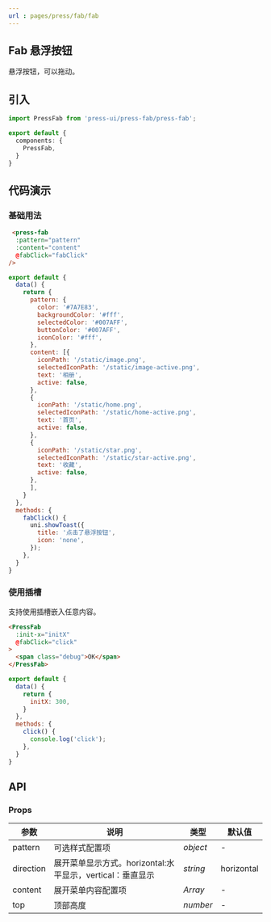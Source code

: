 ```yaml
---
url : pages/press/fab/fab
---
```


## Fab 悬浮按钮

悬浮按钮，可以拖动。

## 引入

```ts
import PressFab from 'press-ui/press-fab/press-fab';

export default {
  components: {
    PressFab,
  }
}
```

## 代码演示

### 基础用法

```html
 <press-fab
  :pattern="pattern"
  :content="content"
  @fabClick="fabClick"
/>
```

```js
export default {
  data() {
    return {
      pattern: {
        color: '#7A7E83',
        backgroundColor: '#fff',
        selectedColor: '#007AFF',
        buttonColor: '#007AFF',
        iconColor: '#fff',
      },
      content: [{
        iconPath: '/static/image.png',
        selectedIconPath: '/static/image-active.png',
        text: '相册',
        active: false,
      },
      {
        iconPath: '/static/home.png',
        selectedIconPath: '/static/home-active.png',
        text: '首页',
        active: false,
      },
      {
        iconPath: '/static/star.png',
        selectedIconPath: '/static/star-active.png',
        text: '收藏',
        active: false,
      },
      ],
    }
  },
  methods: {
    fabClick() {
      uni.showToast({
        title: '点击了悬浮按钮',
        icon: 'none',
      });
    },
  }
}
```


### 使用插槽

支持使用插槽嵌入任意内容。

```html
<PressFab
  :init-x="initX"
  @fabClick="click"
>
  <span class="debug">OK</span>
</PressFab>
```

```js
export default {
  data() {
    return {
      initX: 300, 
    }
  },
  methods: {
    click() {
      console.log('click');
    },
  }
}
```

## API

### Props


| 参数      | 说明                                                      | 类型     | 默认值     |
| --------- | --------------------------------------------------------- | -------- | ---------- |
| pattern   | 可选样式配置项                                            | _object_ | -          |
| direction | 展开菜单显示方式。horizontal:水平显示，vertical：垂直显示 | _string_ | horizontal |
| content   | 展开菜单内容配置项                                        | _Array_  | -          |
| top       | 顶部高度                                                  | _number_ | -          |
